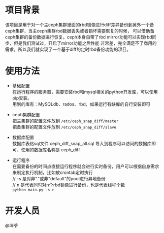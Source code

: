
# 项目背景
该项目是用于对一个主ceph集群里面的rbd镜像进行diff差异备份到另外一个备ceph集群，当主ceph集群rbd数据丢失或者损坏需要恢复的时候，
可以借助备ceph集群的备份数据进行恢复。ceph本身自带了rbd mirror功能可以实现rbd同步，但是我们测试过，开启了mirror功能之后性能
非常差，完全满足不了商用的需求，所以我们就实现了一个基于diff的定时rbd备份功能的项目。

# 使用方法
- 基础配置  
  在运行程序的服务器，需要安装rbd和mysql相关的python开发库，可以使用pip安装。  
  用到的库有：MySQLdb、rados、rbd，如果运行有缺库的自行安装即可  
  
- ceph集群配置  
  把主集群的配置文件放到 ```/etc/ceph_snap_diff/master```  
  把备集群的配置文件放到 ```/etc/ceph_snap_diff/slave```  
  
- 数据库配置  
  数据库表格sql文件 ceph_diff_snap_all.sql 导入到程序可以访问的数据库即可，使用的数据库名称是 ceph_diff  
  
- 运行程序  
  在需要备份的时间点直接运行程序就会进行实时备份，用户可以根据自身需求来制定执行机制，比如放crontab定时执行  
  // -s 是对非“."或非"default"的pool进行异地备份  
  // n 是代表同时对n个rbd镜像进行备份，也是代表线程个数  
  ```python main.py -s n```  

# 开发人员
@坤爷
